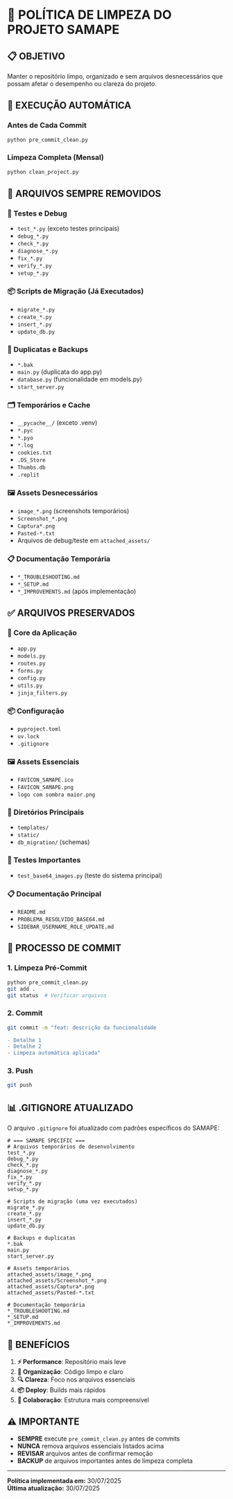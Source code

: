 # 🧹 POLÍTICA DE LIMPEZA DO PROJETO SAMAPE

## 📋 OBJETIVO
Manter o repositório limpo, organizado e sem arquivos desnecessários que possam afetar o desempenho ou clareza do projeto.

## 🚀 EXECUÇÃO AUTOMÁTICA

### Antes de Cada Commit
```bash
python pre_commit_clean.py
```

### Limpeza Completa (Mensal)
```bash
python clean_project.py
```

## 📁 ARQUIVOS SEMPRE REMOVIDOS

### 🧪 Testes e Debug
- `test_*.py` (exceto testes principais)
- `debug_*.py`
- `check_*.py`
- `diagnose_*.py`
- `fix_*.py`
- `verify_*.py`
- `setup_*.py`

### 📦 Scripts de Migração (Já Executados)
- `migrate_*.py`
- `create_*.py`
- `insert_*.py`
- `update_db.py`

### 📄 Duplicatas e Backups
- `*.bak`
- `main.py` (duplicata do app.py)
- `database.py` (funcionalidade em models.py)
- `start_server.py`

### 🗂️ Temporários e Cache
- `__pycache__/` (exceto .venv)
- `*.pyc`
- `*.pyo`
- `*.log`
- `cookies.txt`
- `.DS_Store`
- `Thumbs.db`
- `.replit`

### 🖼️ Assets Desnecessários
- `image_*.png` (screenshots temporários)
- `Screenshot_*.png`
- `Captura*.png`
- `Pasted-*.txt`
- Arquivos de debug/teste em `attached_assets/`

### 📋 Documentação Temporária
- `*_TROUBLESHOOTING.md`
- `*_SETUP.md`
- `*_IMPROVEMENTS.md` (após implementação)

## ✅ ARQUIVOS PRESERVADOS

### 🔧 Core da Aplicação
- `app.py`
- `models.py`
- `routes.py`
- `forms.py`
- `config.py`
- `utils.py`
- `jinja_filters.py`

### 📦 Configuração
- `pyproject.toml`
- `uv.lock`
- `.gitignore`

### 🖼️ Assets Essenciais
- `FAVICON_SAMAPE.ico`
- `FAVICON_SAMAPE.png`
- `logo com sombra maior.png`

### 📁 Diretórios Principais
- `templates/`
- `static/`
- `db_migration/` (schemas)

### 🧪 Testes Importantes
- `test_base64_images.py` (teste do sistema principal)

### 📋 Documentação Principal
- `README.md`
- `PROBLEMA_RESOLVIDO_BASE64.md`
- `SIDEBAR_USERNAME_ROLE_UPDATE.md`

## 🔄 PROCESSO DE COMMIT

### 1. Limpeza Pré-Commit
```bash
python pre_commit_clean.py
git add .
git status  # Verificar arquivos
```

### 2. Commit
```bash
git commit -m "feat: descrição da funcionalidade

- Detalhe 1
- Detalhe 2
- Limpeza automática aplicada"
```

### 3. Push
```bash
git push
```

## 📊 .GITIGNORE ATUALIZADO

O arquivo `.gitignore` foi atualizado com padrões específicos do SAMAPE:

```gitignore
# === SAMAPE SPECIFIC ===
# Arquivos temporários de desenvolvimento
test_*.py
debug_*.py
check_*.py
diagnose_*.py
fix_*.py
verify_*.py
setup_*.py

# Scripts de migração (uma vez executados)
migrate_*.py
create_*.py
insert_*.py
update_db.py

# Backups e duplicatas
*.bak
main.py
start_server.py

# Assets temporários
attached_assets/image_*.png
attached_assets/Screenshot_*.png
attached_assets/Captura*.png
attached_assets/Pasted-*.txt

# Documentação temporária
*_TROUBLESHOOTING.md
*_SETUP.md
*_IMPROVEMENTS.md
```

## 🎯 BENEFÍCIOS

1. **⚡ Performance**: Repositório mais leve
2. **🧹 Organização**: Código limpo e claro
3. **🔍 Clareza**: Foco nos arquivos essenciais
4. **📦 Deploy**: Builds mais rápidos
5. **👥 Colaboração**: Estrutura mais compreensível

## ⚠️ IMPORTANTE

- **SEMPRE** execute `pre_commit_clean.py` antes de commits
- **NUNCA** remova arquivos essenciais listados acima
- **REVISAR** arquivos antes de confirmar remoção
- **BACKUP** de arquivos importantes antes de limpeza completa

---

**Política implementada em:** 30/07/2025  
**Última atualização:** 30/07/2025
